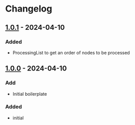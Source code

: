 # Changelog

## [1.0.1] - 2024-04-10

### Added

- ProcessingList to get an order of nodes to be processed

## [1.0.0] - 2024-04-10

### Add

- Initial boilerplate

### Added

- initial

[1.0.1]: https://github.com/inlavigo/gg_local_package_dependencies/compare/1.0.0...1.0.1
[1.0.0]: https://github.com/inlavigo/gg_local_package_dependencies/tag/%tag
